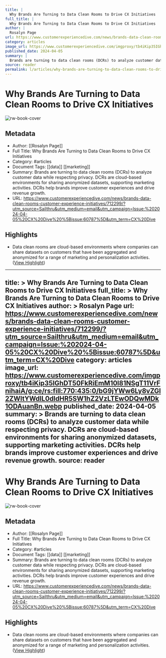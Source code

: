 ```yaml
---
title: |
  Why Brands Are Turning to Data Clean Rooms to Drive CX Initiatives
full_title: |
  Why Brands Are Turning to Data Clean Rooms to Drive CX Initiatives
author: |
  Rosalyn Page
url: https://www.customerexperiencedive.com/news/brands-data-clean-rooms-customer-experience-initiatives/712299/?utm_source=Sailthru&utm_medium=email&utm_campaign=Issue:%202024-04-05%20CX%20Dive%20%5Bissue:60787%5D&utm_term=CX%20Dive
category: articles
image_url: https://www.customerexperiencedive.com/imgproxy/tb4iKip35IGhDT50FkRiEmM10l81NSgT11VrFnihaiA/g:ce/rs:fill:770:435:0/bG9jYWw6Ly8vZGl2ZWltYWdlL0dldHR5SW1hZ2VzLTEwODQwMDk1ODAuanBn.webp
published_date: 2024-04-05
summary: |
  Brands are turning to data clean rooms (DCRs) to analyze customer data while respecting privacy. DCRs are cloud-based environments for sharing anonymized datasets, supporting marketing activities. DCRs help brands improve customer experiences and drive revenue growth.
source: reader
permalink: l/articles/why-brands-are-turning-to-data-clean-rooms-to-drive-cx-initiatives
---
```

# Why Brands Are Turning to Data Clean Rooms to Drive CX Initiatives

![rw-book-cover](https://www.customerexperiencedive.com/imgproxy/tb4iKip35IGhDT50FkRiEmM10l81NSgT11VrFnihaiA/g:ce/rs:fill:770:435:0/bG9jYWw6Ly8vZGl2ZWltYWdlL0dldHR5SW1hZ2VzLTEwODQwMDk1ODAuanBn.webp)

## Metadata
- Author: [[Rosalyn Page]]
- Full Title: Why Brands Are Turning to Data Clean Rooms to Drive CX Initiatives
- Category: #articles
- Document Tags: [[data]] [[marketing]] 
- Summary: Brands are turning to data clean rooms (DCRs) to analyze customer data while respecting privacy. DCRs are cloud-based environments for sharing anonymized datasets, supporting marketing activities. DCRs help brands improve customer experiences and drive revenue growth.
- URL: https://www.customerexperiencedive.com/news/brands-data-clean-rooms-customer-experience-initiatives/712299/?utm_source=Sailthru&utm_medium=email&utm_campaign=Issue:%202024-04-05%20CX%20Dive%20%5Bissue:60787%5D&utm_term=CX%20Dive

## Highlights
- Data clean rooms are cloud-based environments where companies can share datasets on customers that have been aggregated and anonymized for a range of marketing and personalization activities. ([View Highlight](https://read.readwise.io/read/01j1pp376vvzexcfknqv2w9wa8))


---
title: >
  Why Brands Are Turning to Data Clean Rooms to Drive CX Initiatives
full_title: >
  Why Brands Are Turning to Data Clean Rooms to Drive CX Initiatives
author: >
  Rosalyn Page
url: https://www.customerexperiencedive.com/news/brands-data-clean-rooms-customer-experience-initiatives/712299/?utm_source=Sailthru&utm_medium=email&utm_campaign=Issue:%202024-04-05%20CX%20Dive%20%5Bissue:60787%5D&utm_term=CX%20Dive
category: articles
image_url: https://www.customerexperiencedive.com/imgproxy/tb4iKip35IGhDT50FkRiEmM10l81NSgT11VrFnihaiA/g:ce/rs:fill:770:435:0/bG9jYWw6Ly8vZGl2ZWltYWdlL0dldHR5SW1hZ2VzLTEwODQwMDk1ODAuanBn.webp
published_date: 2024-04-05
summary: >
  Brands are turning to data clean rooms (DCRs) to analyze customer data while respecting privacy. DCRs are cloud-based environments for sharing anonymized datasets, supporting marketing activities. DCRs help brands improve customer experiences and drive revenue growth.
source: reader
---
# Why Brands Are Turning to Data Clean Rooms to Drive CX Initiatives

![rw-book-cover](https://www.customerexperiencedive.com/imgproxy/tb4iKip35IGhDT50FkRiEmM10l81NSgT11VrFnihaiA/g:ce/rs:fill:770:435:0/bG9jYWw6Ly8vZGl2ZWltYWdlL0dldHR5SW1hZ2VzLTEwODQwMDk1ODAuanBn.webp)

## Metadata
- Author: [[Rosalyn Page]]
- Full Title: Why Brands Are Turning to Data Clean Rooms to Drive CX Initiatives
- Category: #articles
- Document Tags: [[data]] [[marketing]] 
- Summary: Brands are turning to data clean rooms (DCRs) to analyze customer data while respecting privacy. DCRs are cloud-based environments for sharing anonymized datasets, supporting marketing activities. DCRs help brands improve customer experiences and drive revenue growth.
- URL: https://www.customerexperiencedive.com/news/brands-data-clean-rooms-customer-experience-initiatives/712299/?utm_source=Sailthru&utm_medium=email&utm_campaign=Issue:%202024-04-05%20CX%20Dive%20%5Bissue:60787%5D&utm_term=CX%20Dive

## Highlights
- Data clean rooms are cloud-based environments where companies can share datasets on customers that have been aggregated and anonymized for a range of marketing and personalization activities. ([View Highlight](https://read.readwise.io/read/01j1pp376vvzexcfknqv2w9wa8))


